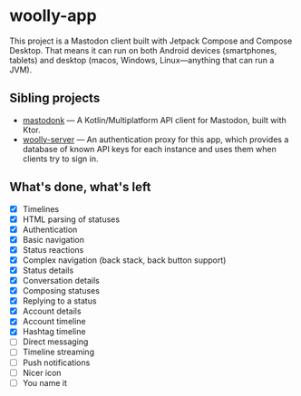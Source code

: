 # woolly-app
This project is a Mastodon client built with Jetpack Compose and Compose Desktop. That means it can run on both Android devices (smartphones, tablets) and desktop (macos, Windows, Linux—anything that can run a JVM).

## Sibling projects
- [mastodonk](https://github.com/outadoc/mastodonk) — A Kotlin/Multiplatform API client for Mastodon, built with Ktor.
- [woolly-server](https://github.com/outadoc/woolly-server) — An authentication proxy for this app, which provides a database of known API keys for each instance and uses them when clients try to sign in.

## What's done, what's left

- [x] Timelines
- [x] HTML parsing of statuses
- [x] Authentication
- [x] Basic navigation
- [x] Status reactions
- [x] Complex navigation (back stack, back button support)
- [x] Status details
- [x] Conversation details
- [x] Composing statuses
- [x] Replying to a status
- [x] Account details
- [x] Account timeline
- [x] Hashtag timeline
- [ ] Direct messaging
- [ ] Timeline streaming
- [ ] Push notifications
- [ ] Nicer icon
- [ ] You name it
